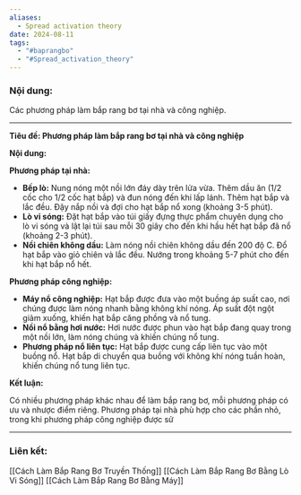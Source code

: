 ```yaml
---
aliases:
  - Spread activation theory
date: 2024-08-11
tags:
  - "#baprangbo"
  - "#Spread_activation_theory"
---
```


### Nội dung:

Các phương pháp làm bắp rang bơ tại nhà và công nghiệp.

--- 
**Tiêu đề: Phương pháp làm bắp rang bơ tại nhà và công nghiệp**

**Nội dung:**

**Phương pháp tại nhà:**

* **Bếp lò:** Nung nóng một nồi lớn đáy dày trên lửa vừa. Thêm dầu ăn (1/2 cốc cho 1/2 cốc hạt bắp) và đun nóng đến khi lấp lánh. Thêm hạt bắp và lắc đều. Đậy nắp nồi và đợi cho hạt bắp nổ xong (khoảng 3-5 phút).
* **Lò vi sóng:** Đặt hạt bắp vào túi giấy đựng thực phẩm chuyên dụng cho lò vi sóng và lật lại túi sau mỗi 30 giây cho đến khi hầu hết hạt bắp đã nổ (khoảng 2-3 phút).
* **Nồi chiên không dầu:** Làm nóng nồi chiên không dầu đến 200 độ C. Đổ hạt bắp vào giỏ chiên và lắc đều. Nướng trong khoảng 5-7 phút cho đến khi hạt bắp nổ hết.

**Phương pháp công nghiệp:**

* **Máy nổ công nghiệp:** Hạt bắp được đưa vào một buồng áp suất cao, nơi chúng được làm nóng nhanh bằng không khí nóng. Áp suất đột ngột giảm xuống, khiến hạt bắp căng phồng và nổ tung.
* **Nồi nổ bằng hơi nước:** Hơi nước được phun vào hạt bắp đang quay trong một nồi lớn, làm nóng chúng và khiến chúng nổ tung.
* **Phương pháp nổ liên tục:** Hạt bắp được cung cấp liên tục vào một buồng nổ. Hạt bắp di chuyển qua buồng với không khí nóng tuần hoàn, khiến chúng nổ tung liên tục.

**Kết luận:**

Có nhiều phương pháp khác nhau để làm bắp rang bơ, mỗi phương pháp có ưu và nhược điểm riêng. Phương pháp tại nhà phù hợp cho các phần nhỏ, trong khi phương pháp công nghiệp được sử

 --- 



### Liên kết:

[[Cách Làm Bắp Rang Bơ Truyền Thống]]
[[Cách Làm Bắp Rang Bơ Bằng Lò Vi Sóng]]
[[Cách Làm Bắp Rang Bơ Bằng Máy]]